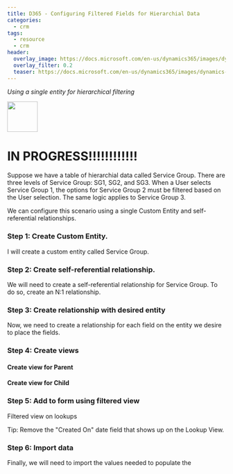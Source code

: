```yaml
---
title: D365 - Configuring Filtered Fields for Hierarchial Data
categories:
  - crm
tags:
  - resource
  - crm
header:
  overlay_image: https://docs.microsoft.com/en-us/dynamics365/images/dynamics-whats-new.svg
  overlay_filter: 0.2
  teaser: https://docs.microsoft.com/en-us/dynamics365/images/dynamics-whats-new.svg
---
```


*Using a single entity for hierarchical filtering*

<img src="https://www.dqglobal.com/wp-content/uploads/2017/10/microsoft-dynamics-crm-365-icon.png" width="70">

# IN PROGRESS!!!!!!!!!!!!

Suppose we have a table of hierarchial data called Service Group. There are three levels of Service Group: SG1, SG2, and SG3. When a User selects Service Group 1, the options for Service Group 2 must be filtered based on the User selection. The same logic applies to Service Group 3.

We can configure this scenario using a single Custom Entity and self-referential relationships. 

<DIAGRAM>


### Step 1: Create Custom Entity.

I will create a custom entity called Service Group.

<SREENSHOT>
  

### Step 2: Create self-referential relationship.

We will need to create a self-referential relationship for Service Group. To do so, create an N:1 relationship.

<SCREENSHOT>
  

### Step 3: Create relationship with desired entity

Now, we need to create a relationship for each field on the entity we desire to place the fields.

<SCREENSHOT>
  

### Step 4: Create views

#### Create view for Parent

#### Create view for Child

<SCREENSHOT>

### Step 5: Add to form using filtered view

Filtered view on lookups

Tip: Remove the "Created On" date field that shows up on the Lookup View.


<SCREENSHOT>


### Step 6: Import data

Finally, we will need to import the values needed to populate the 

<SCREENSHOT>

